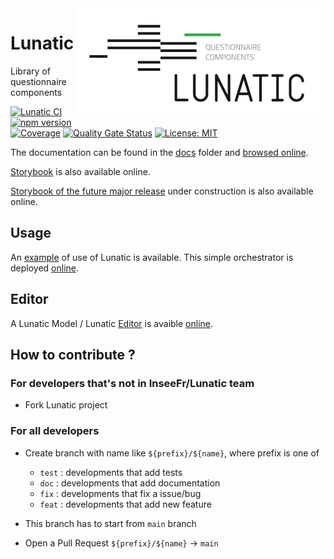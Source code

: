 <img align="right" src="docs/img/lunatic-logo.png" alt="Lunatic logo"/>

# Lunatic

Library of questionnaire components

[![Lunatic CI](https://github.com/InseeFr/Lunatic/actions/workflows/ci.yml/badge.svg)](https://github.com/InseeFr/Lunatic/actions/workflows/ci.yml)
[![npm version](https://badge.fury.io/js/%40inseefr%2Flunatic.svg)](https://badge.fury.io/js/%40inseefr%2Flunatic)
[![Coverage](https://sonarcloud.io/api/project_badges/measure?project=InseeFr_Lunatic&metric=coverage)](https://sonarcloud.io/dashboard?id=InseeFr_Lunatic)
[![Quality Gate Status](https://sonarcloud.io/api/project_badges/measure?project=InseeFr_Lunatic&metric=alert_status)](https://sonarcloud.io/dashboard?id=InseeFr_Lunatic)
[![License: MIT](https://img.shields.io/badge/License-MIT-blue.svg)](https://opensource.org/licenses/MIT)

The documentation can be found in the [docs](https://github.com/InseeFr/Lunatic/tree/master/docs) folder and [browsed online](https://inseefr.github.io/Lunatic).

[Storybook](https://inseefr.github.io/Lunatic/storybook) is also available online.

[Storybook of the future major release](https://inseefr.github.io/Lunatic/storybook-v2) under construction is also available online.

## Usage

An [example](https://github.com/InseeFr/Lunatic/tree/master/example/orchestrator) of use of Lunatic is available. This simple orchestrator is deployed [online](https://inseefr.github.io/Lunatic/orchestrator).

## Editor

A Lunatic Model / Lunatic [Editor](https://github.com/InseeFr/Lunatic/tree/master/example/lunatic-editor) is avaible [online](https://inseefr.github.io/Lunatic/editor).

## How to contribute ?

### For developers that's not in InseeFr/Lunatic team

- Fork Lunatic project
### For all developers

- Create branch with name like `${prefix}/${name}`, where prefix is one of 
    - `test` : developments that add tests
    - `doc` : developments that add documentation
    - `fix` : developments that fix a issue/bug
    - `feat` : developments that add new feature

- This branch has to start from `main` branch

- Open a Pull Request `${prefix}/${name}` -> `main`